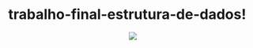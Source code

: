 # trabalho-final-estrutura-de-dados!
<div align="center">
<img src="https://user-images.githubusercontent.com/47721533/207745632-87ed68c4-9b87-461f-97be-56b35e6df898.png" />
</div>

